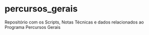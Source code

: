 # percursos_gerais
Repositório com os Scripts, Notas Técnicas e dados relacionados ao Programa Percursos Gerais
